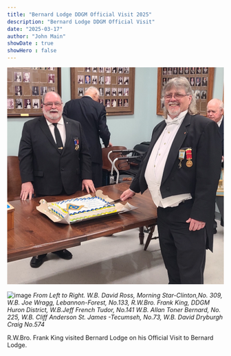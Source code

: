 ```yaml
---
title: "Bernard Lodge DDGM Official Visit 2025"
description: "Bernard Lodge DDGM Official Visit"
date: "2025-03-17"
author: "John Main"
showDate : true
showHero : false
---
```

![image](featured.jpg)

![image](20250318_202953.jpg)
*From Left to Right.  W.B. David Ross, Morning Star-Clinton,No. 309, W.B. Joe Wragg, Lebannon-Forest, No.133, R.W.Bro. Frank King, DDGM Huron District,  W.B.Jeff French Tudor, No.141
 W.B. Allan Toner Bernard, No. 225, W.B. Cliff Anderson St. James -Tecumseh, No.73, W.B. David Dryburgh Craig No.574*

R.W.Bro. Frank King visited Bernard Lodge on his Official Visit to Bernard Lodge.
